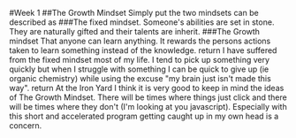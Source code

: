 #Week 1
##The Growth Mindset
Simply put the two mindsets can be described as
###The fixed mindset.
  Someone's abilities are set in stone. They are naturally gifted and their talents are inherit.
###The Growth mindset
  That anyone can learn anything. It rewards the persons actions taken to learn something instead of the knowledge.  return
  I have suffered from the fixed mindset most of my life. I tend to pick up something very quickly but when I struggle with something I can be quick to give up (ie organic chemistry) while using the excuse "my brain just isn't made this way".  return
  At the Iron Yard I think it is very good to keep in mind the ideas of The Growth Mindset. There will be times where things just click and there will be times where they don't (I'm looking at you javascript). Especially with this short and accelerated program getting caught up in my own head is a concern. 
